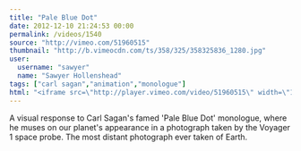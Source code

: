 ```yaml
---
title: "Pale Blue Dot"
date: 2012-12-10 21:24:53 00:00
permalink: /videos/1540
source: "http://vimeo.com/51960515"
thumbnail: "http://b.vimeocdn.com/ts/358/325/358325836_1280.jpg"
user:
  username: "sawyer"
  name: "Sawyer Hollenshead"
tags: ["carl sagan","animation","monologue"]
html: "<iframe src=\"http://player.vimeo.com/video/51960515\" width=\"1280\" height=\"720\" frameborder=\"0\" webkitAllowFullScreen mozallowfullscreen allowFullScreen></iframe>"
---
```


A visual response to Carl Sagan's famed 'Pale Blue Dot' monologue, where he muses on our planet's appearance in a photograph taken by the Voyager 1 space probe. The most distant photograph ever taken of Earth.